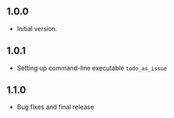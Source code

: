 ## 1.0.0

- Initial version.

## 1.0.1

- Setting up command-line executable `todo_as_issue`

## 1.1.0

- Bug fixes and final release
